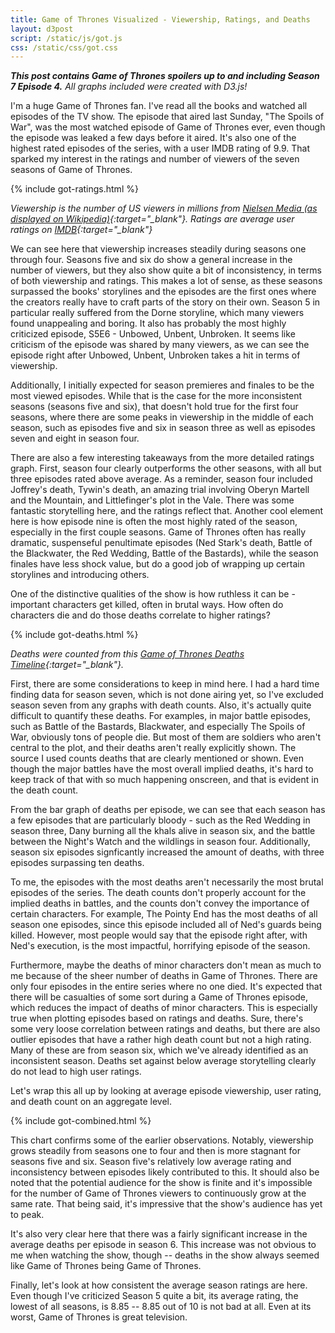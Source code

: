 ```yaml
---
title: Game of Thrones Visualized - Viewership, Ratings, and Deaths
layout: d3post
script: /static/js/got.js
css: /static/css/got.css
---
```


_**This post contains Game of Thrones spoilers up to and including Season 7 Episode 4.** All graphs included were created with D3.js!_

I'm a huge Game of Thrones fan. I've read all the books and watched all episodes of the TV show. The episode that aired last Sunday, "The Spoils of War", was the most watched episode of Game of Thrones ever, even though the episode was leaked a few days before it aired. It's also one of the highest rated episodes of the series, with a user IMDB rating of 9.9. That sparked my interest in the ratings and number of viewers of the seven seasons of Game of Thrones.

{% include got-ratings.html %}

*Viewership is the number of US viewers in millions from [Nielsen Media (as displayed on Wikipedia)](https://en.wikipedia.org/wiki/List_of_Game_of_Thrones_episodes){:target="_blank"}. Ratings are average user ratings on [IMDB](http://www.imdb.com/title/tt0944947/eprate){:target="_blank"}* 

We can see here that viewership increases steadily during seasons one through four. Seasons five and six do show a general increase in the number of viewers, but they also show quite a bit of inconsistency, in terms of both viewership and ratings. This makes a lot of sense, as these seasons surpassed the books' storylines and the episodes are the first ones where the creators really have to craft parts of the story on their own. Season 5 in particular really suffered from the Dorne storyline, which many viewers found unappealing and boring. It also has probably the most highly criticized episode, S5E6 - Unbowed, Unbent, Unbroken. It seems like criticism of the episode was shared by many viewers, as we can see the episode right after Unbowed, Unbent, Unbroken takes a hit in terms of viewership.

Additionally, I initially expected for season premieres and finales to be the most viewed episodes. While that is the case for the more inconsistent seasons (seasons five and six), that doesn't hold true for the first four seasons, where there are some peaks in viewership in the middle of each season, such as episodes five and six in season three as well as episodes seven and eight in season four.

There are also a few interesting takeaways from the more detailed ratings graph. First, season four clearly outperforms the other seasons, with all but three episodes rated above average. As a reminder, season four included Joffrey's death, Tywin's death, an amazing trial involving Oberyn Martell and the Mountain, and Littlefinger's plot in the Vale. There was some fantastic storytelling here, and the ratings reflect that. Another cool element here is how episode nine is often the most highly rated of the season, especially in the first couple seasons. Game of Thrones often has really dramatic, suspenseful penultimate episodes (Ned Stark's death, Battle of the Blackwater, the Red Wedding, Battle of the Bastards), while the season finales have less shock value, but do a good job of wrapping up certain storylines and introducing others.

One of the distinctive qualities of the show is how ruthless it can be - important characters get killed, often in brutal ways. How often do characters die and do those deaths correlate to higher ratings?

{% include got-deaths.html %}

*Deaths were counted from this [Game of Thrones Deaths Timeline](https://deathtimeline.com/){:target="_blank"}.*

First, there are some considerations to keep in mind here. I had a hard time finding data for season seven, which is not done airing yet, so I've excluded season seven from any graphs with death counts. Also, it's actually quite difficult to quantify these deaths. For examples, in major battle episodes, such as Battle of the Bastards, Blackwater, and especially The Spoils of War, obviously tons of people die. But most of them are soldiers who aren't central to the plot, and their deaths aren't really explicitly shown. The source I used counts deaths that are clearly mentioned or shown. Even though the major battles have the most overall implied deaths, it's hard to keep track of that with so much happening onscreen, and that is evident in the death count.

From the bar graph of deaths per episode, we can see that each season has a few episodes that are particularly bloody - such as the Red Wedding in season three, Dany burning all the khals alive in season six, and the battle between the Night's Watch and the wildlings in season four. Additionally, season six episodes signficantly increased the amount of deaths, with three episodes surpassing ten deaths.

To me, the episodes with the most deaths aren't necessarily the most brutal episodes of the series. The death counts don't properly account for the implied deaths in battles, and the counts don't convey the importance of certain characters. For example, The Pointy End has the most deaths of all season one episodes, since this episode included all of Ned's guards being killed. However, most people would say that the episode right after, with Ned's execution, is the most impactful, horrifying episode of the season. 

Furthermore, maybe the deaths of minor characters don't mean as much to me because of the sheer number of deaths in Game of Thrones. There are only four episodes in the entire series where no one died. It's expected that there will be casualties of some sort during a Game of Thrones episode, which reduces the impact of deaths of minor characters. This is especially true when plotting episodes based on ratings and deaths. Sure, there's some very loose correlation between ratings and deaths, but there are also outlier episodes that have a rather high death count but not a high rating. Many of these are from season six, which we've already identified as an inconsistent season. Deaths set against below average storytelling clearly do not lead to high user ratings. 

Let's wrap this all up by looking at average episode viewership, user rating, and death count on an aggregate level.

{% include got-combined.html %}

This chart confirms some of the earlier observations. Notably, viewership grows steadily from seasons one to four and then is more stagnant for seasons five and six. Season five's relatively low average rating and inconsistency between episodes likely contributed to this. It should also be noted that the potential audience for the show is finite and it's impossible for the number of Game of Thrones viewers to continuously grow at the same rate. That being said, it's impressive that the show's audience has yet to peak.

It's also very clear here that there was a fairly significant increase in the average deaths per episode in season 6. This increase was not obvious to me when watching the show, though -- deaths in the show always seemed like Game of Thrones being Game of Thrones.

Finally, let's look at how consistent the average season ratings are here. Even though I've criticized Season 5 quite a bit, its average rating, the lowest of all seasons, is 8.85 -- 8.85 out of 10 is not bad at all. Even at its worst, Game of Thrones is great television.
